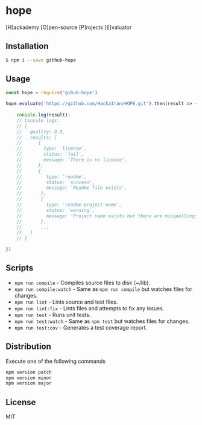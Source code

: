 # hope
[H]ackademy [O]pen-source [P]rojects [E]valuator

## Installation
```bash
$ npm i --save github-hope
```

## Usage
```javascript
const hope = require('gihub-hope')

hope.evaluate('https://github.com/HackaIran/HOPE.git').then(result => {
    
    console.log(result);
    // Console logs:
    // {
    //   quality: 0.8,
    //   results: [
    //      {
    //        type: 'license',
    //        status: 'fail',
    //        message: 'There is no license',
    //      },
    //      {
    //         type: 'readme',
    //         status: 'success',
    //         message: 'Readme file exists',
    //       },
    //       {
    //         type: 'readme-project-name',
    //         status: 'warning',
    //         message: 'Project name exists but there are misspellings',
    //       },
    //       ...
    //   ]
    // }

})
```

## Scripts
* `npm run compile` - Compiles source files to disk (~/lib).
* `npm run compile:watch` - Same as `npm run compile` but watches files for changes.
* `npm run lint` - Lints source and test files.
* `npm run lint:fix` - Lints files and attempts to fix any issues.
* `npm run test` - Runs unit tests.
* `npm run test:watch` - Same as `npm test` but watches files for changes.
* `npm run test:cov` - Generates a test coverage report.

## Distribution
Execute one of the following commands
```bash
npm version patch
npm version minor
npm version major
```
## License
MIT
